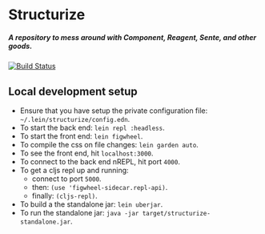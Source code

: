 # Structurize

##### A repository to mess around with Component, Reagent, Sente, and other goods.
[![Build Status](https://travis-ci.org/kgxsz/structurize.svg?branch=master)](https://travis-ci.org/kgxsz/structurize)

## Local development setup
- Ensure that you have setup the private configuration file: `~/.lein/structurize/config.edn`.
- To start the back end: `lein repl :headless`.
- To start the front end: `lein figwheel`.
- To compile the css on file changes: `lein garden auto`.
- To see the front end, hit `localhost:3000`.
- To connect to the back end nREPL, hit port `4000`.
- To get a cljs repl up and running:
  - connect to port `5000`.
  - then: `(use 'figwheel-sidecar.repl-api)`.
  - finally: `(cljs-repl)`.
- To build a the standalone jar: `lein uberjar`.
- To run the standalone jar: `java -jar target/structurize-standalone.jar`.
